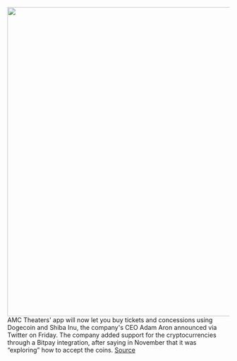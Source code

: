 <img src='https://cdn.vox-cdn.com/thumbor/6PYLJ6_hSRSdHhDBYCh68gbti-E=/0x0:2040x1360/1200x800/filters:focal(857x517:1183x843)/cdn.vox-cdn.com/uploads/chorus_image/image/70754560/acastro_210813_1777_amc_0001.0.jpg' width='700px' /><br/>
AMC Theaters' app will now let you buy tickets and concessions using Dogecoin and Shiba Inu, the company's CEO Adam Aron announced via Twitter on Friday. The company added support for the cryptocurrencies through a Bitpay integration, after saying in November that it was “exploring” how to accept the coins.
<a href='https://www.theverge.com/2022/4/15/23027117/amc-doge-coin-shiba-inu-bitpay-movie-theater-tickets'> Source <a/>